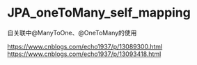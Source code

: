 # JPA_oneToMany_self_mapping
自关联中@ManyToOne、@OneToMany的使用


https://www.cnblogs.com/echo1937/p/13089300.html
https://www.cnblogs.com/echo1937/p/13093418.html
